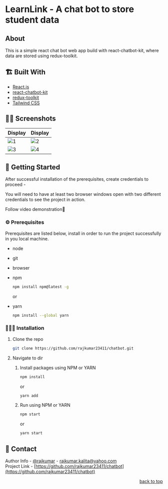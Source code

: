 # LearnLink - A chat bot to store student data

## About
  This is a simple react chat bot web app build with react-chatbot-kit, where data are stored using redux-toolkit.

## 🏗️ Built With

- [React.js](https://reactjs.org/)
- [react-chatbot-kit](https://fredrikoseberg.github.io/react-chatbot-kit-docs/docs/)
- [redux-toolkit](https://redux-toolkit.js.org/)
- [Tailwind CSS](https://tailwindcss.com/)

## 😶‍🌫️ Screenshots

| Display | Display |
| ----------- | ---------- |
| ![1](https://github.com/rajkumar23411/chatbot/assets/90103892/44393754-f025-482e-9d08-a56c01df8dde) | ![2](https://github.com/rajkumar23411/chatbot/assets/90103892/4fac718f-c513-4d72-9b0e-923589b1fb73) |
| ![3](https://github.com/rajkumar23411/chatbot/assets/90103892/2cc35068-0f0b-4239-8f7c-5d3f5e56e252) | ![4](https://github.com/rajkumar23411/chatbot/assets/90103892/e2ebef44-bd1a-4451-87ca-0a734d419e3d) |

## 🎊 Getting Started

After successful installation of the prerequisites, create credentials to proceed -

You will need to have at least two browser windows open with two different credentials to see the project in action.

Follow video demonstration🤝

### ⚙️ Prerequisites

Prerequisites are listed below, install in order to run the project successfully in you local machine.

- node
- git
- browser
- npm

  ```sh
  npm install npm@latest -g
  ```

  or

- yarn
  ```sh
  npm install --global yarn
  ```

### 🧑🏻‍🎤 Installation

1. Clone the repo

   ```sh
   git clone https://github.com/rajkumar23411/chatbot.git
   ```

2. Navigate to dir

   1. Install packages using NPM or YARN

      ```sh
      npm install
      ```

      or

      ```sh
      yarn add
      ```

   2. Run using NPM or YARN

      ```sh
      npm start
      ```

      or

      ```sh
      yarn start
      ```


## 🤝 Contact

Author Info - [@rajkumar]([https://linkedin.com/in/manikangkandas](https://www.linkedin.com/in/rajkumar-kalita-9a854a270/)) - rajkumar.kalita@yahoo.com
<br />
Project Link - [https://github.com/rajkumar23411/chatbot](https://github.com/rajkumar23411/chatbot)

<p align="right"><a href="#top">back to top</a></p>
